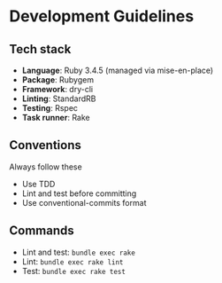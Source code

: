 # Development Guidelines

## Tech stack

- **Language**: Ruby 3.4.5 (managed via mise-en-place)
- **Package**: Rubygem
- **Framework**: dry-cli
- **Linting**: StandardRB
- **Testing**: Rspec
- **Task runner**: Rake

## Conventions

Always follow these

- Use TDD
- Lint and test before committing
- Use conventional-commits format

## Commands

- Lint and test: `bundle exec rake`
- Lint: `bundle exec rake lint`
- Test: `bundle exec rake test`
